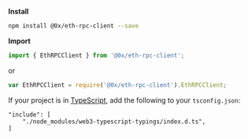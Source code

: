 **Install**

```bash
npm install @0x/eth-rpc-client --save
```

**Import**

```javascript
import { EthRPCClient } from '@0x/eth-rpc-client';
```

or

```javascript
var EthRPCClient = require('@0x/eth-rpc-client').EthRPCClient;
```

If your project is in [TypeScript](https://www.typescriptlang.org/), add the following to your `tsconfig.json`:

```
"include": [
    "./node_modules/web3-typescript-typings/index.d.ts",
]
```
